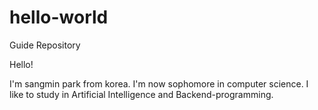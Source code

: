 # hello-world
Guide Repository

Hello!

I'm sangmin park from korea. I'm now sophomore in computer science.
I like to study in Artificial Intelligence and Backend-programming.
